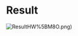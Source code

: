 # Result

![Result](https://github.com/menglinghan/White-box-testing/raw/master/IMG/%245UAC%5D%5B~KVNOF%245Z)HW%5BM8O.png)

